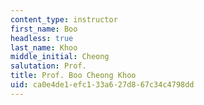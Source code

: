 ```yaml
---
content_type: instructor
first_name: Boo
headless: true
last_name: Khoo
middle_initial: Cheong
salutation: Prof.
title: Prof. Boo Cheong Khoo
uid: ca0e4de1-efc1-33a6-27d8-67c34c4798dd
---
```


